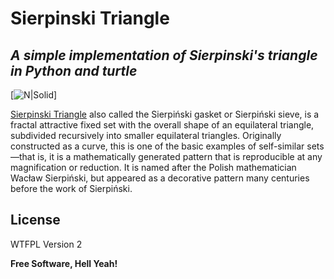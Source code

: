 # Sierpinski Triangle
## _A simple implementation of Sierpinski's triangle in Python and turtle_

[![N|Solid](https://raw.githubusercontent.com/di2mot/Sierpinski-Triangle/main/Sierpi%C5%84ski_triangle.png)]


[Sierpinski Triangle](https://en.wikipedia.org/wiki/Sierpi%C5%84ski_triangle "Wikipedia") also called the Sierpiński gasket or Sierpiński sieve, is a fractal attractive fixed set with the overall shape of an equilateral triangle, subdivided recursively into smaller equilateral triangles. Originally constructed as a curve, this is one of the basic examples of self-similar sets—that is, it is a mathematically generated pattern that is reproducible at any magnification or reduction. It is named after the Polish mathematician Wacław Sierpiński, but appeared as a decorative pattern many centuries before the work of Sierpiński.


## License

WTFPL Version 2

**Free Software, Hell Yeah!**
